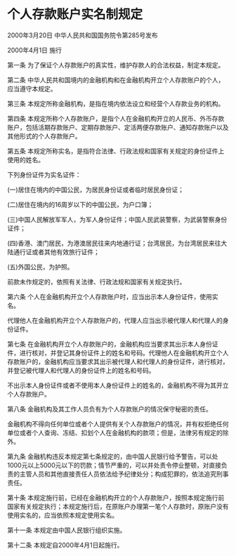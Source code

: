 # 个人存款账户实名制规定

2000年3月20日 中华人民共和国国务院令第285号发布　

2000年4月1日 施行



第一条 为了保证个人存款账户的真实性，维护存款人的合法权益，制定本规定。

第二条 中华人民共和国境内的金融机构和在金融机构开立个人存款账户的个人，应当遵守本规定。

第三条 本规定所称金融机构，是指在境内依法设立和经营个人存款业务的机构。

第四条 本规定所称个人存款账户，是指个人在金融机构开立的人民币、外币存款账户，包括活期存款账户、定期存款账户、定活两便存款账户、通知存款账户以及其他形式的个人存款账户。

第五条 本规定所称实名，是指符合法律、行政法规和国家有关规定的身份证件上使用的姓名。

下列身份证件为实名证件：

(一)居住在境内的中国公民，为居民身份证或者临时居民身份证；

(二)居住在境内的16周岁以下的中国公民，为户口簿；

(三)中国人民解放军军人，为军人身份证件；中国人民武装警察，为武装警察身份证件；

(四)香港、澳门居民，为港澳居民往来内地通行证；台湾居民，为台湾居民来往大陆通行证或者其他有效旅行证件；

(五)外国公民，为护照。

前款未作规定的，依照有关法律、行政法规和国家有关规定执行。

第六条 个人在金融机构开立个人存款账户时，应当出示本人身份证件，使用实名。

代理他人在金融机构开立个人存款账户的，代理人应当出示被代理人和代理人的身份证件。

第七条 在金融机构开立个人存款账户的，金融机构应当要求其出示本人身份证件，进行核对，并登记其身份证件上的姓名和号码。代理他人在金融机构开立个人存款账户的，金融机构应当要求其出示被代理人和代理人的身份证件，进行核对，并登记被代理人和代理人的身份证件上的姓名和号码。

不出示本人身份证件或者不使用本人身份证件上的姓名的，金融机构不得为其开立个人存款账户。

第八条 金融机构及其工作人员负有为个人存款账户的情况保守秘密的责任。

金融机构不得向任何单位或者个人提供有关个人存款账户的情况，并有权拒绝任何单位或者个人查询、冻结、扣划个人在金融机构的款项；但是，法律另有规定的除外。

第九条 金融机构违反本规定第七条规定的，由中国人民银行给予警告，可以处1000元以上5000元以下的罚款；情节严重的，可以并处责令停业整顿，对直接负责的主管人员和其他直接责任人员依法给予纪律处分；构成犯罪的，依法追究刑事责任。

第十条 本规定施行前，已经在金融机构开立的个人存款账户，按照本规定施行前国家有关规定执行；本规定施行后，在原账户办理第一笔个人存款时，原账户没有使用实名的，应当依照本规定使用实名。

第十一条 本规定由中国人民银行组织实施。

第十二条 本规定自2000年4月1日起施行。